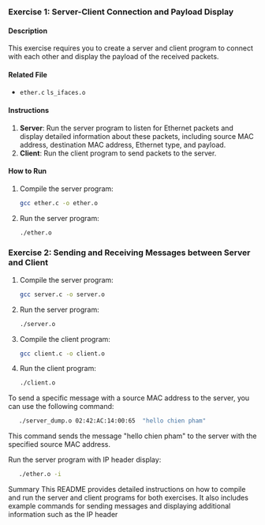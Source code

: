 ### Exercise 1: Server-Client Connection and Payload Display

#### Description

This exercise requires you to create a server and client program to connect with each other and display the payload of the received packets.

#### Related File

- `ether.c` `ls_ifaces.o`

#### Instructions

1. **Server**: Run the server program to listen for Ethernet packets and display detailed information about these packets, including source MAC address, destination MAC address, Ethernet type, and payload.
2. **Client**: Run the client program to send packets to the server.

#### How to Run

1. Compile the server program:

   ```sh
   gcc ether.c -o ether.o
   ```

2. Run the server program:

   ```sh
   ./ether.o
   ```

### Exercise 2: Sending and Receiving Messages between Server and Client

1. Compile the server program:

   ```sh
   gcc server.c -o server.o
   ```

2. Run the server program:

   ```sh
   ./server.o
   ```

3. Compile the client program:

   ```sh
   gcc client.c -o client.o
   ```

4. Run the client program:

   ```sh
   ./client.o
   ```

To send a specific message with a source MAC address to the server, you can use the following command:

```sh
   ./server_dump.o 02:42:AC:14:00:65  "hello chien pham"
```

This command sends the message "hello chien pham" to the server with the specified source MAC address.

Run the server program with IP header display:

```sh
   ./ether.o -i
```

Summary
This README provides detailed instructions on how to compile and run the server and client programs for both exercises. It also includes example commands for sending messages and displaying additional information such as the IP header
